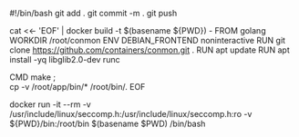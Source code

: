 #!/bin/bash
git add .
git commit -m .
git push

cat <<- 'EOF' | docker build -t $(basename ${PWD}) -
FROM     golang
WORKDIR  /root/conmon
ENV      DEBIAN_FRONTEND noninteractive
RUN      git clone https://github.com/containers/conmon.git .
RUN      apt update
RUN      apt install -yq libglib2.0-dev runc

CMD      make ; \
         cp -v /root/app/bin/* /root/bin/.
EOF

docker run -it --rm -v /usr/include/linux/seccomp.h:/usr/include/linux/seccomp.h:ro -v ${PWD}/bin:/root/bin $(basename $PWD) /bin/bash
